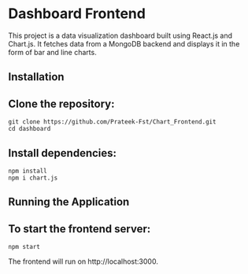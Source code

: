 # Dashboard Frontend

This project is a data visualization dashboard built using React.js and Chart.js. It fetches data from a MongoDB backend and displays it in the form of bar and line charts.

## Installation

## Clone the repository:
```
git clone https://github.com/Prateek-Fst/Chart_Frontend.git
cd dashboard
```
## Install dependencies:

```
npm install
npm i chart.js
```
## Running the Application

## To start the frontend server:
```
npm start
```
The frontend will run on http://localhost:3000.
